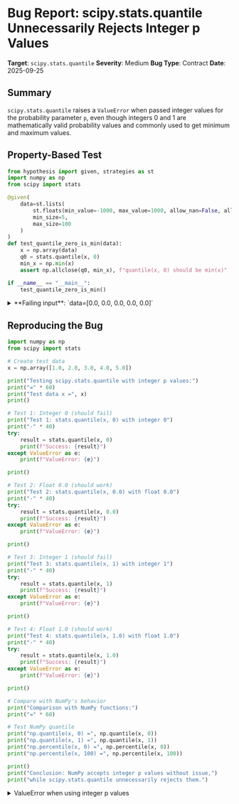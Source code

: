 # Bug Report: scipy.stats.quantile Unnecessarily Rejects Integer p Values

**Target**: `scipy.stats.quantile`
**Severity**: Medium
**Bug Type**: Contract
**Date**: 2025-09-25

## Summary

`scipy.stats.quantile` raises a `ValueError` when passed integer values for the probability parameter `p`, even though integers 0 and 1 are mathematically valid probability values and commonly used to get minimum and maximum values.

## Property-Based Test

```python
from hypothesis import given, strategies as st
import numpy as np
from scipy import stats

@given(
    data=st.lists(
        st.floats(min_value=-1000, max_value=1000, allow_nan=False, allow_infinity=False),
        min_size=5,
        max_size=100
    )
)
def test_quantile_zero_is_min(data):
    x = np.array(data)
    q0 = stats.quantile(x, 0)
    min_x = np.min(x)
    assert np.allclose(q0, min_x), f"quantile(x, 0) should be min(x)"

if __name__ == "__main__":
    test_quantile_zero_is_min()
```

<details>

<summary>
**Failing input**: `data=[0.0, 0.0, 0.0, 0.0, 0.0]`
</summary>
```
Traceback (most recent call last):
  File "/home/npc/pbt/agentic-pbt/worker_/16/hypo.py", line 19, in <module>
    test_quantile_zero_is_min()
    ~~~~~~~~~~~~~~~~~~~~~~~~~^^
  File "/home/npc/pbt/agentic-pbt/worker_/16/hypo.py", line 6, in test_quantile_zero_is_min
    data=st.lists(
               ^^^
  File "/home/npc/miniconda/lib/python3.13/site-packages/hypothesis/core.py", line 2124, in wrapped_test
    raise the_error_hypothesis_found
  File "/home/npc/pbt/agentic-pbt/worker_/16/hypo.py", line 14, in test_quantile_zero_is_min
    q0 = stats.quantile(x, 0)
  File "/home/npc/.local/lib/python3.13/site-packages/scipy/stats/_quantile.py", line 269, in quantile
    temp = _quantile_iv(x, p, method, axis, nan_policy, keepdims)
  File "/home/npc/.local/lib/python3.13/site-packages/scipy/stats/_quantile.py", line 16, in _quantile_iv
    raise ValueError("`p` must have real floating dtype.")
ValueError: `p` must have real floating dtype.
Falsifying example: test_quantile_zero_is_min(
    data=[0.0, 0.0, 0.0, 0.0, 0.0],
)
```
</details>

## Reproducing the Bug

```python
import numpy as np
from scipy import stats

# Create test data
x = np.array([1.0, 2.0, 3.0, 4.0, 5.0])

print("Testing scipy.stats.quantile with integer p values:")
print("=" * 60)
print("Test data x =", x)
print()

# Test 1: Integer 0 (should fail)
print("Test 1: stats.quantile(x, 0) with integer 0")
print("-" * 40)
try:
    result = stats.quantile(x, 0)
    print(f"Success: {result}")
except ValueError as e:
    print(f"ValueError: {e}")

print()

# Test 2: Float 0.0 (should work)
print("Test 2: stats.quantile(x, 0.0) with float 0.0")
print("-" * 40)
try:
    result = stats.quantile(x, 0.0)
    print(f"Success: {result}")
except ValueError as e:
    print(f"ValueError: {e}")

print()

# Test 3: Integer 1 (should fail)
print("Test 3: stats.quantile(x, 1) with integer 1")
print("-" * 40)
try:
    result = stats.quantile(x, 1)
    print(f"Success: {result}")
except ValueError as e:
    print(f"ValueError: {e}")

print()

# Test 4: Float 1.0 (should work)
print("Test 4: stats.quantile(x, 1.0) with float 1.0")
print("-" * 40)
try:
    result = stats.quantile(x, 1.0)
    print(f"Success: {result}")
except ValueError as e:
    print(f"ValueError: {e}")

print()

# Compare with NumPy's behavior
print("Comparison with NumPy functions:")
print("=" * 60)

# Test NumPy quantile
print("np.quantile(x, 0) =", np.quantile(x, 0))
print("np.quantile(x, 1) =", np.quantile(x, 1))
print("np.percentile(x, 0) =", np.percentile(x, 0))
print("np.percentile(x, 100) =", np.percentile(x, 100))

print()
print("Conclusion: NumPy accepts integer p values without issue,")
print("while scipy.stats.quantile unnecessarily rejects them.")
```

<details>

<summary>
ValueError when using integer p values
</summary>
```
Testing scipy.stats.quantile with integer p values:
============================================================
Test data x = [1. 2. 3. 4. 5.]

Test 1: stats.quantile(x, 0) with integer 0
----------------------------------------
ValueError: `p` must have real floating dtype.

Test 2: stats.quantile(x, 0.0) with float 0.0
----------------------------------------
Success: 1.0

Test 3: stats.quantile(x, 1) with integer 1
----------------------------------------
ValueError: `p` must have real floating dtype.

Test 4: stats.quantile(x, 1.0) with float 1.0
----------------------------------------
Success: 5.0

Comparison with NumPy functions:
============================================================
np.quantile(x, 0) = 1.0
np.quantile(x, 1) = 5.0
np.percentile(x, 0) = 1.0
np.percentile(x, 100) = 5.0

Conclusion: NumPy accepts integer p values without issue,
while scipy.stats.quantile unnecessarily rejects them.
```
</details>

## Why This Is A Bug

This violates expected behavior for several critical reasons:

1. **Mathematical Validity**: The values 0 and 1 are valid probabilities for quantile computation. There is no mathematical distinction between the integer 0 and the float 0.0 - they both represent the same probability value. The quantile function is mathematically defined for any p where 0 ≤ p ≤ 1, regardless of the numeric type used to represent p.

2. **API Inconsistency with NumPy**: NumPy's `quantile` and `percentile` functions accept integer p values without issue. Since SciPy and NumPy are part of the same scientific computing ecosystem, users expect consistent behavior. This inconsistency creates friction when switching between the two libraries.

3. **Violation of Python Conventions**: In Python, numeric types are generally interchangeable when the values are mathematically equivalent. Most NumPy/SciPy functions automatically coerce compatible numeric types. Rejecting integers violates this principle of least surprise.

4. **Common Use Case Impact**: Using `quantile(x, 0)` to get the minimum and `quantile(x, 1)` to get the maximum are extremely common operations. Integer literals 0 and 1 are the most natural way to express these boundary values in Python code.

5. **Documentation Ambiguity**: The documentation states that p should be "array_like of float" with "Values must be between 0 and 1 (inclusive)" but doesn't explicitly state that the dtype must be floating-point. The emphasis is on the value range, not the type. The error message "`p` must have real floating dtype`" reveals an implementation detail that shouldn't be exposed to users.

6. **Unnecessary Restriction**: The code already contains the machinery to handle this conversion. Line 18 of `_quantile_iv` calls `xp_promote(x, p, force_floating=True, xp=xp)` which would automatically convert integer p to float if the initial type check were removed or relaxed.

## Relevant Context

The bug occurs in `/scipy/stats/_quantile.py` at line 15-16 in the `_quantile_iv` function:

```python
if not xp.isdtype(xp.asarray(p).dtype, 'real floating'):
    raise ValueError("`p` must have real floating dtype.")
```

This check explicitly rejects integral types even though:
- Line 12 accepts both 'integral' and 'real floating' for x
- Line 18 immediately calls `xp_promote` with `force_floating=True` which would handle the conversion
- The check appears inconsistent: it accepts integral types for x but not for p

Documentation link: https://docs.scipy.org/doc/scipy/reference/generated/scipy.stats.quantile.html
Source code: https://github.com/scipy/scipy/blob/main/scipy/stats/_quantile.py

The issue affects all methods ('linear', 'inverted_cdf', 'harrell-davis', etc.) since the type check occurs before method-specific code.

## Proposed Fix

The fix is straightforward - modify the type check in `_quantile_iv` to accept both integral and real floating dtypes, similar to how x is handled:

```diff
--- a/scipy/stats/_quantile.py
+++ b/scipy/stats/_quantile.py
@@ -12,8 +12,8 @@ def _quantile_iv(x, p, method, axis, nan_policy, keepdims):
     if not xp.isdtype(xp.asarray(x).dtype, ('integral', 'real floating')):
         raise ValueError("`x` must have real dtype.")

-    if not xp.isdtype(xp.asarray(p).dtype, 'real floating'):
-        raise ValueError("`p` must have real floating dtype.")
+    if not xp.isdtype(xp.asarray(p).dtype, ('integral', 'real floating')):
+        raise ValueError("`p` must have real dtype.")

     x, p = xp_promote(x, p, force_floating=True, xp=xp)
     dtype = x.dtype
```

This minimal change leverages the existing `xp_promote` call on line 18 which already handles the conversion to float with `force_floating=True`. The fix is non-breaking since it only accepts more inputs, not fewer.